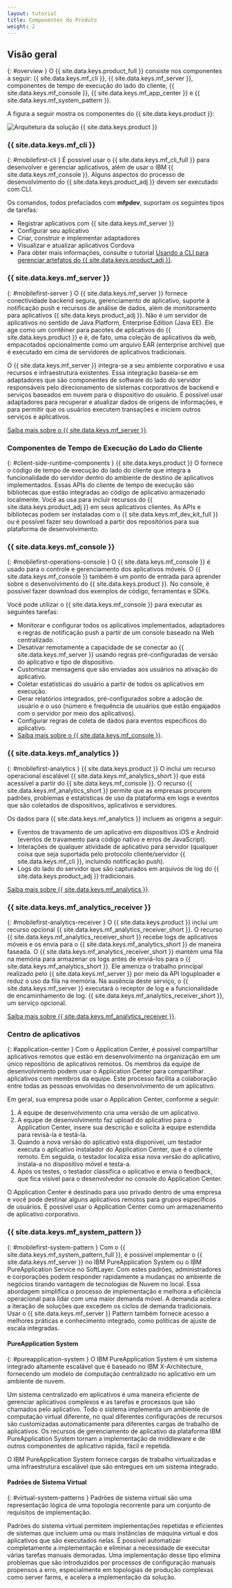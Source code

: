 ```yaml
---
layout: tutorial
title: Componentes do Produto
weight: 2
---
```

<!-- NLS_CHARSET=UTF-8 -->
## Visão geral
{: #overview }
O {{ site.data.keys.product_full }} consiste nos componentes a seguir: {{ site.data.keys.mf_cli }}, {{ site.data.keys.mf_server }}, componentes de tempo de execução do lado do cliente, {{ site.data.keys.mf_console }}, {{ site.data.keys.mf_app_center }} e {{ site.data.keys.mf_system_pattern }}.

A figura a seguir mostra os componentes do {{ site.data.keys.product }}:

![Arquitetura da solução {{ site.data.keys.product }} ](architecture.jpg)

### {{ site.data.keys.mf_cli }}
{: #mobilefirst-cli }
É possível usar o {{ site.data.keys.mf_cli_full }} para desenvolver e gerenciar aplicativos, além de usar o IBM {{ site.data.keys.mf_console }}. Alguns aspectos do processo de desenvolvimento do {{ site.data.keys.product_adj }} devem ser executado com CLI.

Os comandos, todos prefaciados com **mfpdev**, suportam os seguintes tipos de tarefas:

* Registrar aplicativos com {{ site.data.keys.mf_server }}
* Configurar seu aplicativo
* Criar, construir e implementar adaptadores
* Visualizar e atualizar aplicativos Cordova
* Para obter mais informações, consulte o tutorial [Usando a CLI para gerenciar artefatos do {{ site.data.keys.product_adj }}](../../application-development/using-mobilefirst-cli-to-manage-mobilefirst-artifacts/).

### {{ site.data.keys.mf_server }}
{: #mobilefirst-server }
O {{ site.data.keys.mf_server }} fornece conectividade backend segura, gerenciamento de aplicativo, suporte à notificação push e recursos de análise de dados, além de monitoramento para aplicativos {{ site.data.keys.product_adj }}. Não é um servidor de aplicativos no sentido de Java Platform, Enterprise Edition (Java EE). Ele age como um contêiner para pacotes de aplicativos do {{ site.data.keys.product }} e é, de fato, uma coleção de aplicativos da web, empacotados opcionalmente como um arquivo EAR (enterprise archive) que é executado em cima de servidores de aplicativos tradicionais.

O {{ site.data.keys.mf_server }} integra-se a seu ambiente corporativo e usa recursos e infraestrutura existentes. Essa integração baseia-se em adaptadores que são componentes de software do lado do servidor responsáveis pelo direcionamento de sistemas corporativos de backend e serviços baseados em nuvem para o dispositivo do usuário. É possível usar adaptadores para recuperar e atualizar dados de origens de informações, e para permitir que os usuários executem transações e iniciem outros serviços e aplicativos.

[Saiba mais sobre o {{ site.data.keys.mf_server }}](server).

### Componentes de Tempo de Execução do Lado do Cliente
{: #client-side-runtime-components }
{{ site.data.keys.product }} O fornece o código de tempo de execução do lado do cliente que integra a funcionalidade do servidor dentro do ambiente de destino de aplicativos implementados. Essas APIs do cliente de tempo de execução são bibliotecas que estão integradas ao código de aplicativo armazenado localmente. Você as usa para incluir recursos do {{ site.data.keys.product_adj }} em seus aplicativos clientes. As APIs e bibliotecas podem ser instaladas com o {{ site.data.keys.mf_dev_kit_full }} ou é possível fazer seu download a partir dos repositórios para sua plataforma de desenvolvimento.

### {{ site.data.keys.mf_console }}
{: #mobilefirst-operations-console }
O {{ site.data.keys.mf_console }} é usado para o controle e gerenciamento dos aplicativos móveis. O {{ site.data.keys.mf_console }} também é um ponto de entrada para aprender sobre o desenvolvimento do {{ site.data.keys.product }}. No console, é possível fazer download dos exemplos de código, ferramentas e SDKs.

Você pode utilizar o {{ site.data.keys.mf_console }} para executar as seguintes tarefas:

* Monitorar e configurar todos os aplicativos implementados, adaptadores e regras de notificação push a partir de um console baseado na Web centralizado.
* Desativar remotamente a capacidade de se conectar ao {{ site.data.keys.mf_server }} usando regras pré-configuradas de versão do aplicativo e tipo de dispositivo.
* Customizar mensagens que são enviadas aos usuários na ativação do aplicativo.
* Coletar estatísticas do usuário a partir de todos os aplicativos em execução.
* Gerar relatórios integrados, pré-configurados sobre a adoção de usuário e o uso (número e frequência de usuários que estão engajados com o servidor por meio dos  aplicativos).
* Configurar regras de coleta de dados para eventos específicos do aplicativo.
* [Saiba mais sobre o {{ site.data.keys.mf_console }}](console).

### {{ site.data.keys.mf_analytics }}
{: #mobilefirst-analytics }
{{ site.data.keys.product }} O inclui um recurso operacional escalável {{ site.data.keys.mf_analytics_short }} que está acessível a partir do {{ site.data.keys.mf_console }}. O recurso {{ site.data.keys.mf_analytics_short }} permite que as empresas procurem padrões, problemas e estatísticas de uso da plataforma em logs e eventos que são coletados de dispositivos, aplicativos e servidores.

Os dados para {{ site.data.keys.mf_analytics }} incluem as origens a seguir:

* Eventos de travamento de um aplicativo em dispositivos iOS e Android (eventos de travamento para código nativo e erros de JavaScript).
* Interações de qualquer atividade de aplicativo para servidor (qualquer coisa que seja suportada pelo protocolo cliente/servidor {{ site.data.keys.mf_cli }}, incluindo notificação push).
* Logs do lado do servidor que são capturados em arquivos de log do {{ site.data.keys.product_adj }} tradicionais.

[Saiba mais sobre {{ site.data.keys.mf_analytics }}](../../analytics).

### {{ site.data.keys.mf_analytics_receiver }}
{: #mobilefirst-analytics-receiver }
O {{ site.data.keys.product }} inclui um recurso opcional {{ site.data.keys.mf_analytics_receiver_short }}. O recurso {{ site.data.keys.mf_analytics_receiver_short }} recebe logs de aplicativos móveis e os envia para o {{ site.data.keys.mf_analytics_short }} de maneira faseada. O {{ site.data.keys.mf_analytics_receiver_short }} mantém uma fila na memória para armazenar os logs antes de enviá-los para o {{ site.data.keys.mf_analytics_short }}. Ele ameniza o trabalho principal realizado pelo {{ site.data.keys.mf_server }} por meio da API loguploader e reduz o uso da fila na memória. Na ausência deste serviço, o {{ site.data.keys.mf_server }} executará o receptor de log e a funcionalidade de encaminhamento de log. {{ site.data.keys.mf_analytics_receiver_short }}, um serviço opcional.

[Saiba mais sobre {{ site.data.keys.mf_analytics_receiver }}](../../analytics/analyticsreceiver).

### Centro de aplicativos
{: #application-center }
Com o Application Center, é possível compartilhar aplicativos remotos que estão em desenvolvimento na organização em um único repositório de aplicativos remotos. Os membros da equipe de desenvolvimento podem usar o Application Center para compartilhar aplicativos com membros da equipe. Este processo facilita a colaboração entre todas as pessoas envolvidas no desenvolvimento de um aplicativo.

Em geral, sua empresa pode usar o Application Center, conforme a seguir:

1. A equipe de desenvolvimento cria uma versão de um aplicativo.
2. A equipe de desenvolvimento faz upload do aplicativo para o Application Center, insere sua descrição e solicita à equipe estendida para revisá-la e testá-la.
3. Quando a nova versão do aplicativo está disponível, um testador executa o aplicativo instalador do Application Center, que é o cliente remoto. Em seguida, o testador localiza essa nova versão do aplicativo, instala-a no dispositivo móvel e testa-a.
4. Após os testes, o testador classifica o aplicativo e envia o feedback, que fica visível para o desenvolvedor no console do Application Center.

O Application Center é destinado para uso privado dentro de uma empresa e você pode destinar alguns aplicativos remotos para grupos específicos de usuários. É possível usar o Application Center como um armazenamento de aplicativo corporativo.

### {{ site.data.keys.mf_system_pattern }}
{: #mobilefirst-system-pattern }
Com o {{ site.data.keys.mf_system_pattern_full }}, é possível implementar o {{ site.data.keys.mf_server }} no IBM PureApplication System ou o IBM PureApplication Service no SoftLayer. Com estes padrões, administradores e corporações podem responder rapidamente a mudanças no ambiente de negócios tirando vantagem de tecnologias de Nuvem no local. Essa abordagem simplifica o processo de implementação e melhora a eficiência operacional para lidar com uma maior demanda móvel. A demanda acelera a iteração de soluções que excedem os ciclos de demanda tradicionais. Usar o {{ site.data.keys.mf_server }} Pattern também fornece acesso a melhores práticas e conhecimento integrado, como políticas de ajuste de escala integradas.

#### PureApplication System
{: #pureapplication-system }
O IBM PureApplication System é um sistema integrado altamente escalável que é baseado no IBM X-Architecture, fornecendo um modelo de computação centralizado no aplicativo em um ambiente de nuvem.

Um sistema centralizado em aplicativos é uma maneira eficiente de gerenciar aplicativos complexos e as tarefas e processos que são chamados pelo aplicativo. Todo o sistema implementa um ambiente de computação virtual diferente, no qual diferentes configurações de recursos são customizadas automaticamente para diferentes cargas de trabalho de aplicativos. Os recursos de gerenciamento de aplicativo da plataforma IBM PureApplication System tornam a implementação de middleware e de outros componentes de aplicativo rápida, fácil e repetida.

O IBM PureApplication System fornece cargas de trabalho virtualizadas e uma infraestrutura escalável que são entregues em um sistema integrado.

#### Padrões de Sistema Virtual
{: #virtual-system-patterns }
Padrões de sistema virtual são uma representação lógica de uma topologia recorrente para um conjunto de requisitos de implementação.

Padrões do sistema virtual permitem implementações repetidas e eficientes de sistemas que incluem uma ou mais instâncias de máquina virtual e dos aplicativos que são executados nelas. É possível automatizar completamente a implementação e eliminar a necessidade de executar várias tarefas manuais demoradas. Uma implementação desse tipo elimina problemas que são introduzidos por processos de configuração manuais propensos a erro, especialmente em topologias de produção complexas como server farms, e acelera a implementação da solução.
